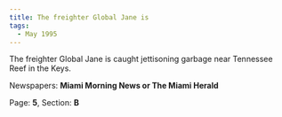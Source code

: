 ```yaml
---  
title: The freighter Global Jane is  
tags:  
  - May 1995  
---  
```

  
The freighter Global Jane is caught jettisoning garbage near Tennessee Reef in the Keys.  
  
Newspapers: **Miami Morning News or The Miami Herald**  
  
Page: **5**, Section: **B** 
